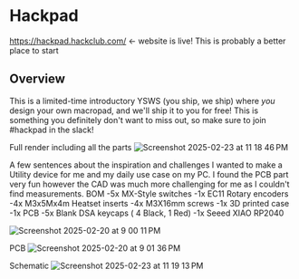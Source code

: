 # Hackpad

https://hackpad.hackclub.com/ <- website is live! This is probably a better place to start

## Overview
This is a limited-time introductory YSWS (you ship, we ship) where *you* design your own macropad, and we'll ship it to you for free! This is something you definitely don't want to miss out, so make sure to join #hackpad in the slack!


Full render including all the parts
![Screenshot 2025-02-23 at 11 18 46 PM](https://github.com/user-attachments/assets/75e0d41f-1500-44c2-a126-9500c09b8cfb)


A few sentences about the inspiration and challenges
I wanted to make a Utility device for me and my daily use case on my PC. I found the PCB part very fun however the CAD was much more challenging for me as I couldn't find measurements.
BOM
-5x MX-Style switches
-1x EC11 Rotary encoders
-4x M3x5Mx4m Heatset inserts
-4x M3X16mm screws
-1x 3D printed case
-1x PCB
-5x Blank DSA keycaps ( 4 Black, 1 Red)
-1x Seeed XIAO RP2040


![Screenshot 2025-02-20 at 9 00 11 PM](https://github.com/user-attachments/assets/cb630675-cd6b-46ad-a5b6-a697841ab06a)

PCB
![Screenshot 2025-02-20 at 9 01 36 PM](https://github.com/user-attachments/assets/681792f8-ac3f-497f-b452-48dbdd06349b)

Schematic
![Screenshot 2025-02-23 at 11 19 13 PM](https://github.com/user-attachments/assets/cbb5cde9-4698-46c6-8410-40bdc6b29fe0)






